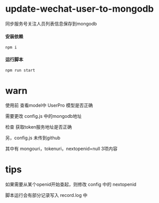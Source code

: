 # update-wechat-user-to-mongodb
同步服务号关注人员列表信息保存到mongodb

#### 安装依赖
    npm i

#### 运行脚本
    npm run start

# warn

使用前 查看model中 UserPro 模型是否正确

需要更改 config.js 中的mongodb地址

检查 获取token服务地址是否正确



另，config.js 未传到github

其中有 mongouri，tokenuri，nextopenid=null 3项内容

# tips

如果需要从某个openid开始查起，则修改 config 中的 nextopenid

脚本运行会有部分记录写入 record.log 中